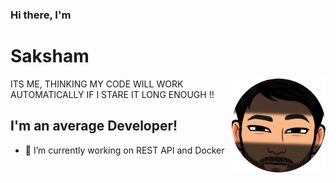 ###  Hi there, I'm <h1>Saksham</h1>
<img align="right" width="150" height="150" src="./Avatar/imageonline-co-roundcorner.png">
ITS ME,  THINKING MY CODE WILL WORK AUTOMATICALLY IF I STARE IT LONG ENOUGH !!

##  I'm an average Developer!
- 🌱 I’m currently working on REST API and Docker 

